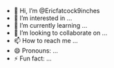 - 👋 Hi, I’m @Ericfatcock9inches
- 👀 I’m interested in ...
- 🌱 I’m currently learning ...
- 💞️ I’m looking to collaborate on ...
- 📫 How to reach me ...
- 😄 Pronouns: ...
- ⚡ Fun fact: ...

<!---
Ericfatcock9inches/Ericfatcock9inches is a ✨ special ✨ repository because its `README.md` (this file) appears on your GitHub profile.
You can click the Preview link to take a look at your changes.
--->
